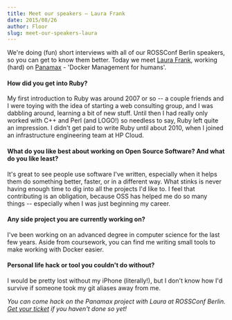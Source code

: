 ```yaml
---
title: Meet our speakers – Laura Frank
date: 2015/08/26
author: Floor
slug: meet-our-speakers-laura
---
```


We're doing (fun) short interviews with all of our ROSSConf Berlin speakers, so you can get to know them better. Today we meet [Laura Frank](https://twitter.com/rhein_wein), working (hard) on [Panamax](http://panamax.io/) - 'Docker Management for humans'.

#### How did you get into Ruby?
My first introduction to Ruby was around 2007 or so -- a couple friends and I were toying with the idea of starting a web consulting group, and I was dabbling around, learning a bit of new stuff. Until then I had really only worked with C++ and Perl (and LOGO!) so needless to say, Ruby left quite an impression. I didn't get paid to write Ruby until about 2010, when I joined an infrastructure engineering team at HP Cloud. 

#### What do you like best about working on Open Source Software? And what do you like least?
It's great to see people use software I've written, especially when it helps them do something better, faster, or in a different way. What stinks is never having enough time to dig into all the projects I'd like to. I feel that contributing is an obligation, because OSS has helped me do so many things -- especially when I was just beginning my career.

#### Any side project you are currently working on?
I've been working on an advanced degree in computer science for the last few years. Aside from coursework, you can find me writing small tools to make working with Docker easier.

#### Personal life hack or tool you couldn't do without?
I would be pretty lost without my iPhone (literally!), but I don't know how I'd survive if someone took my git aliases away from me.  

_You can come hack on the Panamax project with Laura at ROSSConf Berlin. [Get your ticket](/event/berlin/#tickets) if you haven't done so yet!_
